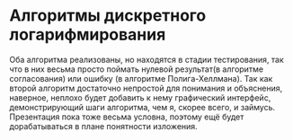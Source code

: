 # Алгоритмы дискретного логарифмирования

Оба алгоритма реализованы, но находятся в стадии тестирования, так что в них весьма просто поймать нулевой результат(в алгоритме согласования) или ошибку (в алгоритме Полига-Хеллмана). Так как второй алгоритм достаточно непростой для понимания и объяснения, наверное, неплохо будет добавить к нему графический интерфейс, демонстрирующий шаги алгоритма, чем я, скорее всего, и займусь. Презентация пока тоже весьма условна, поэтому ещё будет дорабатываться в плане понятности изложения. 
